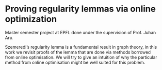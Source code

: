 # Proving regularity lemmas via online optimization

Master semester project at EPFL done under the supervision of Prof. Juhan Aru.


Szemeredi’s regularity lemma is a fundamental result in graph theory, in this work we revisit proofs of the lemma that are done via methods borrowed from online optimisation. We will try to give an intuition of why the particular method from online optimisation might be well suited for this problem.
